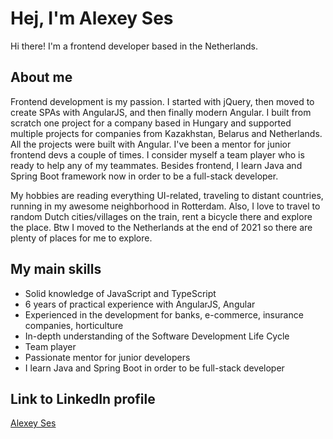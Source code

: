 # Hej, I'm Alexey Ses

Hi there! I'm a frontend developer based in the Netherlands. 

## About me

Frontend development is my passion. I started with jQuery, then moved to create SPAs with AngularJS, and then finally modern Angular. I built from scratch one project for a company based in Hungary and supported multiple projects for companies from Kazakhstan, Belarus and Netherlands. All the projects were built with Angular. I've been a mentor for junior frontend devs a couple of times. I consider myself a team player who is ready to help any of my teammates. Besides frontend, I learn Java and Spring Boot framework now in order to be a full-stack developer. 

My hobbies are reading everything UI-related, traveling to distant countries, running in my awesome neighborhood in Rotterdam. Also, I love to travel to random Dutch cities/villages on the train, rent a bicycle there and explore the place. Btw I moved to the Netherlands at the end of 2021 so there are plenty of places for me to explore.

## My main skills

- Solid knowledge of JavaScript and TypeScript
- 6 years of practical experience with AngularJS, Angular
- Experienced in the development for banks, e-commerce, insurance companies, horticulture
- In-depth understanding of the Software Development Life Cycle
- Team player
- Passionate mentor for junior developers
- I learn Java and Spring Boot in order to be full-stack developer

## Link to LinkedIn profile

[Alexey Ses](https://www.linkedin.com/in/alexey-ses/)
